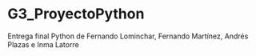 # G3_ProyectoPython
Entrega final Python de Fernando Lominchar, Fernando Martínez, Andrés Plazas e Inma Latorre
